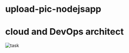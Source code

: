 ﻿# upload-pic-nodejsapp
# cloud and DevOps architect
![task](https://github.com/user-attachments/assets/370a59bb-a3fa-401d-a24e-ffc644865f22)
